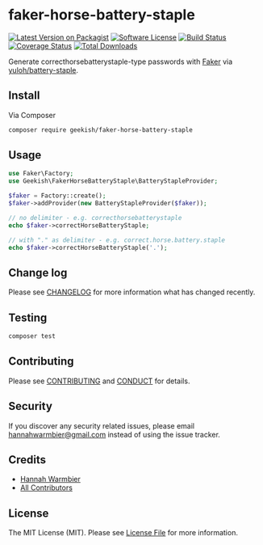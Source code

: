 # faker-horse-battery-staple

[![Latest Version on Packagist][ico-version]][link-packagist]
[![Software License][ico-license]](LICENSE.md)
[![Build Status][ico-travis]][link-travis]
[![Coverage Status][ico-coveralls]][link-coveralls]
[![Total Downloads][ico-downloads]][link-downloads]

Generate correcthorsebatterystaple-type passwords with [Faker](//github.com/fzaninotto/Faker) via [yuloh/battery-staple](//github.com/yuloh/battery-staple).

## Install

Via Composer

``` bash
composer require geekish/faker-horse-battery-staple
```

## Usage

``` php
use Faker\Factory;
use Geekish\FakerHorseBatteryStaple\BatteryStapleProvider;

$faker = Factory::create();
$faker->addProvider(new BatteryStapleProvider($faker));

// no delimiter - e.g. correcthorsebatterystaple
echo $faker->correctHorseBatteryStaple;

// with "." as delimiter - e.g. correct.horse.battery.staple
echo $faker->correctHorseBatteryStaple('.');
```

## Change log

Please see [CHANGELOG](CHANGELOG.md) for more information what has changed recently.

## Testing

``` bash
composer test
```

## Contributing

Please see [CONTRIBUTING](CONTRIBUTING.md) and [CONDUCT](CONDUCT.md) for details.

## Security

If you discover any security related issues, please email hannahwarmbier@gmail.com instead of using the issue tracker.

## Credits

- [Hannah Warmbier][link-author]
- [All Contributors][link-contributors]

## License

The MIT License (MIT). Please see [License File](LICENSE.md) for more information.

[ico-version]: https://img.shields.io/packagist/v/geekish/faker-horse-battery-staple.svg?style=flat-square
[ico-license]: https://img.shields.io/badge/license-MIT-brightgreen.svg?style=flat-square
[ico-travis]: https://img.shields.io/travis/geekish/faker-horse-battery-staple/master.svg?style=flat-square
[ico-coveralls]: https://coveralls.io/repos/github/geekish/faker-horse-battery-staple/badge.svg
[ico-downloads]: https://img.shields.io/packagist/dt/geekish/faker-horse-battery-staple.svg?style=flat-square

[link-packagist]: https://packagist.org/packages/geekish/faker-horse-battery-staple
[link-downloads]: https://packagist.org/packages/geekish/faker-horse-battery-staple
[link-travis]: //travis-ci.org/geekish/faker-horse-battery-staple
[link-coveralls]: //coveralls.io/github/geekish/faker-horse-battery-staple
[link-author]: https://github.com/geekish
[link-contributors]: ../../contributors

